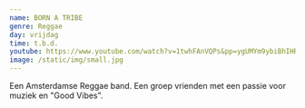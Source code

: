 ```yaml
---
name: BORN A TRIBE
genre: Reggae
day: vrijdag
time: t.b.d.
youtube: https://www.youtube.com/watch?v=1twhFAnVQPs&pp=ygUMYm9ybiBhIHRyaWJl
image: /static/img/small.jpg
---
```

E﻿en Amsterdamse Reggae band. Een groep vrienden met een passie voor muziek en "Good Vibes".